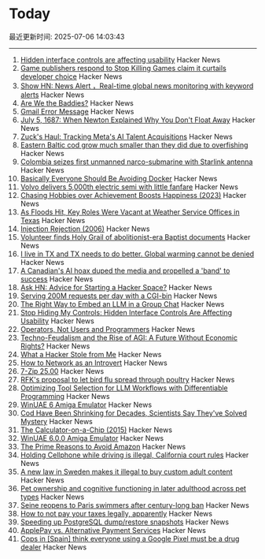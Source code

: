 # Today

最近更新时间: 2025-07-06 14:03:43

--- 
1. [Hidden interface controls are affecting usability](https://interactions.acm.org/archive/view/july-august-2025/stop-hiding-my-controls-hidden-interface-controls-are-affecting-usability) Hacker News
2. [Game publishers respond to Stop Killing Games claim it curtails developer choice](https://www.pcgamer.com/gaming-industry/european-game-publisher-group-responds-to-stop-killing-games-claims-these-proposals-would-curtail-developer-choice/) Hacker News
3. [Show HN: News Alert ，Real-time global news monitoring with keyword alerts](https://newsalert.im/) Hacker News
4. [Are We the Baddies?](https://geohot.github.io//blog/jekyll/update/2025/07/05/are-we-the-baddies.html) Hacker News
5. [Gmail Error Message](https://news.ycombinator.com/item?id=44477590) Hacker News
6. [July 5, 1687: When Newton Explained Why You Don't Float Away](https://multiverseemployeehandbook.com/blog/when-newton-explained-why-you-dont-float-away/) Hacker News
7. [Zuck's Haul: Tracking Meta's AI Talent Acquisitions](https://zuckshaul.com) Hacker News
8. [Eastern Baltic cod grow much smaller than they did due to overfishing](https://www.smithsonianmag.com/smart-news/these-cod-have-been-shrinking-dramatically-for-decades-now-scientists-say-theyve-solved-the-mystery-180986920/) Hacker News
9. [Colombia seizes first unmanned narco-submarine with Starlink antenna](https://www.france24.com/en/americas/20250702-colombia-narco-submarine-starlink) Hacker News
10. [Basically Everyone Should Be Avoiding Docker](https://lukesmith.xyz/articles/everyone-should-be-avoiding-docker/) Hacker News
11. [Volvo delivers 5,000th electric semi with little fanfare](https://electrek.co/2025/06/29/volvo-delivers-5000th-electric-semi-with-little-fanfare-sending-a-big-message/) Hacker News
12. [Chasing Hobbies over Achievement Boosts Happiness (2023)](https://neurosciencenews.com/hedonism-happiness-achievement-23923/) Hacker News
13. [As Floods Hit, Key Roles Were Vacant at Weather Service Offices in Texas](https://www.nytimes.com/2025/07/05/us/politics/texas-floods-warnings-vacancies.html) Hacker News
14. [Injection Rejection (2006)](https://thedailywtf.com/articles/Injection_Rejection) Hacker News
15. [Volunteer finds Holy Grail of abolitionist-era Baptist documents](https://www.bostonherald.com/2025/07/03/baptist-anti-slavery-scroll/) Hacker News
16. [I live in TX and TX needs to do better. Global warming cannot be denied](https://www.cnn.com/2025/07/05/climate/texas-flooding-forecast-response) Hacker News
17. [A Canadian's AI hoax duped the media and propelled a 'band' to success](https://www.cbc.ca/news/entertainment/ai-band-hoax-velvet-sundown-1.7575874) Hacker News
18. [Ask HN: Advice for Starting a Hacker Space?](https://news.ycombinator.com/item?id=44476822) Hacker News
19. [Serving 200M requests per day with a CGI-bin](https://simonwillison.net/2025/Jul/5/cgi-bin-performance/) Hacker News
20. [The Right Way to Embed an LLM in a Group Chat](https://blog.tripjam.app/the-right-way-to-embed-an-llm-in-a-group-chat/) Hacker News
21. [Stop Hiding My Controls: Hidden Interface Controls Are Affecting Usability](https://interactions.acm.org/archive/view/july-august-2025/stop-hiding-my-controls-hidden-interface-controls-are-affecting-usability) Hacker News
22. [Operators, Not Users and Programmers](https://jyn.dev/operators-not-users-and-programmers/) Hacker News
23. [Techno-Feudalism and the Rise of AGI: A Future Without Economic Rights?](https://arxiv.org/abs/2503.14283) Hacker News
24. [What a Hacker Stole from Me](https://mynoise.net/blog.php) Hacker News
25. [How to Network as an Introvert](https://aginfer.bearblog.dev/how-to-network-as-an-introvert/) Hacker News
26. [7-Zip 25.00](https://github.com/ip7z/7zip/releases/tag/25.00) Hacker News
27. [RFK's proposal to let bird flu spread through poultry](https://www.livescience.com/health/flu/rfks-proposal-to-let-bird-flu-spread-through-poultry-could-set-us-up-for-a-pandemic-experts-warn) Hacker News
28. [Optimizing Tool Selection for LLM Workflows with Differentiable Programming](https://viksit.substack.com/p/optimizing-tool-selection-for-llm) Hacker News
29. [WinUAE 6 Amiga Emulator](https://www.winuae.net/) Hacker News
30. [Cod Have Been Shrinking for Decades, Scientists Say They've Solved Mystery](https://www.smithsonianmag.com/smart-news/these-cod-have-been-shrinking-dramatically-for-decades-now-scientists-say-theyve-solved-the-mystery-180986920/) Hacker News
31. [The Calculator-on-a-Chip (2015)](http://www.vintagecalculators.com/html/the_calculator-on-a-chip.html) Hacker News
32. [WinUAE 6.0.0 Amiga Emulator](https://www.winuae.net/) Hacker News
33. [The Prime Reasons to Avoid Amazon](https://blog.thenewoil.org/the-prime-reasons-to-avoid-amazon) Hacker News
34. [Holding Cellphone while driving is illegal, California court rules](https://www.latimes.com/california/story/2025-06-05/holding-your-cell-to-navigate-while-driving-is-illegal-court-says) Hacker News
35. [A new law in Sweden makes it illegal to buy custom adult content](https://www.euronews.com/next/2025/06/22/takes-away-our-safest-option-adult-creators-react-to-law-banning-online-sex-purchases-in-s) Hacker News
36. [Pet ownership and cognitive functioning in later adulthood across pet types](https://www.nature.com/articles/s41598-025-03727-9) Hacker News
37. [Seine reopens to Paris swimmers after century-long ban](https://www.lemonde.fr/en/france/article/2025/07/05/seine-reopens-to-paris-swimmers-after-century-long-ban_6743058_7.html) Hacker News
38. [How to not pay your taxes legally, apparently](https://mrsteinberg.com/how-to-not-pay-your-taxes-legally-apparently/) Hacker News
39. [Speeding up PostgreSQL dump/restore snapshots](https://xata.io/blog/behind-the-scenes-speeding-up-pgstream-snapshots-for-postgresql) Hacker News
40. [ApplePay vs. Alternative Payment Services](https://www.taler.net/en/news/2025-05.html) Hacker News
41. [Cops in [Spain] think everyone using a Google Pixel must be a drug dealer](https://www.androidauthority.com/google-pixel-organized-crime-preferred-phone-3573578/) Hacker News
